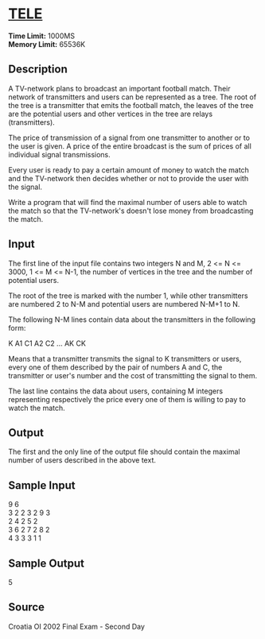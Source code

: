 # [TELE](http://poj.org/problem?id=1155)

**Time Limit:** 1000MS  
**Memory Limit:** 65536K

## Description

A TV-network plans to broadcast an important football match. Their network of transmitters and users can be represented as a tree. The root of the tree is a transmitter that emits the football match, the leaves of the tree are the potential users and other vertices in the tree are relays (transmitters).

The price of transmission of a signal from one transmitter to another or to the user is given. A price of the entire broadcast is the sum of prices of all individual signal transmissions.

Every user is ready to pay a certain amount of money to watch the match and the TV-network then decides whether or not to provide the user with the signal.

Write a program that will find the maximal number of users able to watch the match so that the TV-network's doesn't lose money from broadcasting the match.

## Input

The first line of the input file contains two integers N and M, 2 <= N <= 3000, 1 <= M <= N-1, the number of vertices in the tree and the number of potential users.

The root of the tree is marked with the number 1, while other transmitters are numbered 2 to N-M and potential users are numbered N-M+1 to N.

The following N-M lines contain data about the transmitters in the following form:

K A1 C1 A2 C2 ... AK CK  

Means that a transmitter transmits the signal to K transmitters or users, every one of them described by the pair of numbers A and C, the transmitter or user's number and the cost of transmitting the signal to them.

The last line contains the data about users, containing M integers representing respectively the price every one of them is willing to pay to watch the match.

## Output

The first and the only line of the output file should contain the maximal number of users described in the above text.

## Sample Input

9 6  
3 2 2 3 2 9 3  
2 4 2 5 2  
3 6 2 7 2 8 2  
4 3 3 3 1 1

## Sample Output

5

## Source

Croatia OI 2002 Final Exam - Second Day
